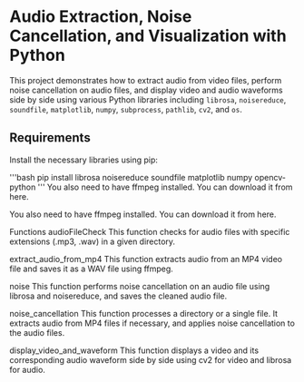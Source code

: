 # Audio Extraction, Noise Cancellation, and Visualization with Python

This project demonstrates how to extract audio from video files, perform noise cancellation on audio files, and display video and audio waveforms side by side using various Python libraries including `librosa`, `noisereduce`, `soundfile`, `matplotlib`, `numpy`, `subprocess`, `pathlib`, `cv2`, and `os`.

## Requirements

Install the necessary libraries using pip:

'''bash
pip install librosa noisereduce soundfile matplotlib numpy opencv-python
'''
You also need to have ffmpeg installed. You can download it from here.

You also need to have ffmpeg installed. You can download it from here.

Functions
audioFileCheck
This function checks for audio files with specific extensions (.mp3, .wav) in a given directory.

extract_audio_from_mp4
This function extracts audio from an MP4 video file and saves it as a WAV file using ffmpeg.

noise
This function performs noise cancellation on an audio file using librosa and noisereduce, and saves the cleaned audio file.

noise_cancellation
This function processes a directory or a single file. It extracts audio from MP4 files if necessary, and applies noise cancellation to the audio files.

display_video_and_waveform
This function displays a video and its corresponding audio waveform side by side using cv2 for video and librosa for audio.
